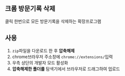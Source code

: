 ## 크롬 방문기록 삭제
클릭 한번으로 모든 방문기록을 삭제하는 확장프로그램

## 사용
1. `zip`파일을 다운로드 한 후 **압축해제**
2. chrome브라우저 주소창에 `chrome://extensions/`입력
3. 우측 상단의 개발자 모드 활성화
4. **압축해제한 폴더를** 탐색기에서 브라우저로 드래그하여 업로드
